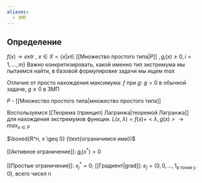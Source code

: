 ```yaml
---
aliases:
  - ЗМП
---
```

## Определение

$f(x) \to extr$ , $x \in X = \{x|x \in$ [[Множество простого типа|$P$]] $,g_i(x)\geq 0, i = 1,...,m\}$
Важно конкретизировать, какой именно тип экстремума мы пытаемся найти, в базовой формулировке задачи мы ищем $max$

Отличие от просто нахождения максимума: $f$ при $g$: $g=0$ в обычной задаче, $g\geq0$ в ЗМП

$P$ - [[Множество простого типа|множество простого типа]]

Воспользуемся [[Теорема (принцип) Лагранжа|теоремой Лагранжа]] для нахождения экстремумов функции.
$L(x,\lambda) = f(x)+<\lambda,g(x)> \to max_{x\in P}$

$\boxed{R^n, x \geq 0} (\text{ограничимся ими})$

[[Активное ограничение]]: $g_i(x^*)=0$ 

[[Простые ограничения]]: $x_j^*=0$; [[Градиент|grad]]: $e_j = (0,0,...,1_{\text{в точке j}},0)$, всего чисел n